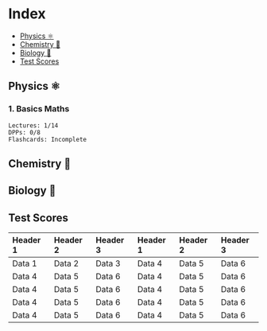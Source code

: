 # Index
+ [Physics ⚛️](#physics-⚛️)
+ [Chemistry 🧪](#chemistry-🧪)
+ [Biology 🧬](#biology-🧬)
+ [Test Scores](#test-scores)
## Physics ⚛️
### 1. Basics Maths
```
Lectures: 1/14
DPPs: 0/8
Flashcards: Incomplete
```
## Chemistry 🧪
## Biology 🧬
## Test Scores
| Header 1 | Header 2 | Header 3 | Header 1 | Header 2 | Header 3 |
|:----------|:----------|:----------|:----------|:----------|:----------|
| Data 1   | Data 2   | Data 3   | Data 4   | Data 5   | Data 6   |
| Data 4   | Data 5   | Data 6   | Data 4   | Data 5   | Data 6   |
| Data 4   | Data 5   | Data 6   | Data 4   | Data 5   | Data 6   |
| Data 4   | Data 5   | Data 6   | Data 4   | Data 5   | Data 6   |
| Data 4   | Data 5   | Data 6   | Data 4   | Data 5   | Data 6   |
